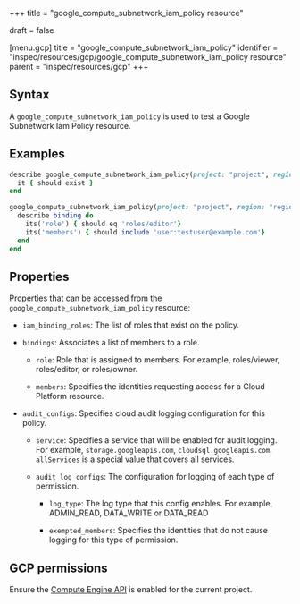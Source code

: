 +++
title = "google_compute_subnetwork_iam_policy resource"

draft = false


[menu.gcp]
title = "google_compute_subnetwork_iam_policy"
identifier = "inspec/resources/gcp/google_compute_subnetwork_iam_policy resource"
parent = "inspec/resources/gcp"
+++

## Syntax

A `google_compute_subnetwork_iam_policy` is used to test a Google Subnetwork Iam Policy resource.

## Examples

```ruby
describe google_compute_subnetwork_iam_policy(project: "project", region: "region", name: "name") do
  it { should exist }
end

google_compute_subnetwork_iam_policy(project: "project", region: "region", name: "name").bindings.each do |binding|
  describe binding do
    its('role') { should eq 'roles/editor'}
    its('members') { should include 'user:testuser@example.com'}
  end
end
```

## Properties

Properties that can be accessed from the `google_compute_subnetwork_iam_policy` resource:

  * `iam_binding_roles`: The list of roles that exist on the policy.

  * `bindings`: Associates a list of members to a role.

    * `role`: Role that is assigned to members. For example, roles/viewer, roles/editor, or roles/owner.

    * `members`: Specifies the identities requesting access for a Cloud Platform resource.

  * `audit_configs`: Specifies cloud audit logging configuration for this policy.

    * `service`: Specifies a service that will be enabled for audit logging. For example, `storage.googleapis.com`, `cloudsql.googleapis.com`. `allServices`  is a special value that covers all services.

    * `audit_log_configs`: The configuration for logging of each type of permission.

      * `log_type`: The log type that this config enables. For example, ADMIN_READ, DATA_WRITE or DATA_READ

      * `exempted_members`: Specifies the identities that do not cause logging for this type of permission.



## GCP permissions

Ensure the [Compute Engine API](https://console.cloud.google.com/apis/library/compute.googleapis.com/) is enabled for the current project.
